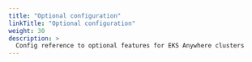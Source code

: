 ```yaml
---
title: "Optional configuration"
linkTitle: "Optional configuration"
weight: 30
description: >
  Config reference to optional features for EKS Anywhere clusters 
---
```

